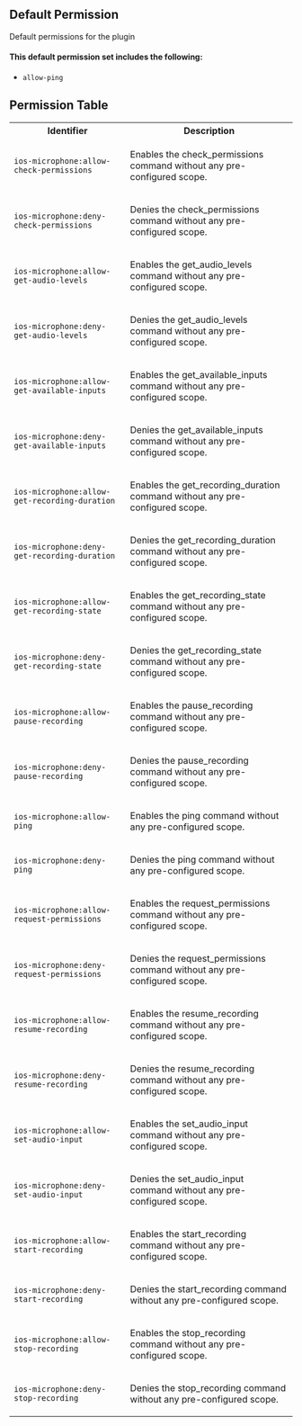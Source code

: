 ## Default Permission

Default permissions for the plugin

#### This default permission set includes the following:

- `allow-ping`

## Permission Table

<table>
<tr>
<th>Identifier</th>
<th>Description</th>
</tr>


<tr>
<td>

`ios-microphone:allow-check-permissions`

</td>
<td>

Enables the check_permissions command without any pre-configured scope.

</td>
</tr>

<tr>
<td>

`ios-microphone:deny-check-permissions`

</td>
<td>

Denies the check_permissions command without any pre-configured scope.

</td>
</tr>

<tr>
<td>

`ios-microphone:allow-get-audio-levels`

</td>
<td>

Enables the get_audio_levels command without any pre-configured scope.

</td>
</tr>

<tr>
<td>

`ios-microphone:deny-get-audio-levels`

</td>
<td>

Denies the get_audio_levels command without any pre-configured scope.

</td>
</tr>

<tr>
<td>

`ios-microphone:allow-get-available-inputs`

</td>
<td>

Enables the get_available_inputs command without any pre-configured scope.

</td>
</tr>

<tr>
<td>

`ios-microphone:deny-get-available-inputs`

</td>
<td>

Denies the get_available_inputs command without any pre-configured scope.

</td>
</tr>

<tr>
<td>

`ios-microphone:allow-get-recording-duration`

</td>
<td>

Enables the get_recording_duration command without any pre-configured scope.

</td>
</tr>

<tr>
<td>

`ios-microphone:deny-get-recording-duration`

</td>
<td>

Denies the get_recording_duration command without any pre-configured scope.

</td>
</tr>

<tr>
<td>

`ios-microphone:allow-get-recording-state`

</td>
<td>

Enables the get_recording_state command without any pre-configured scope.

</td>
</tr>

<tr>
<td>

`ios-microphone:deny-get-recording-state`

</td>
<td>

Denies the get_recording_state command without any pre-configured scope.

</td>
</tr>

<tr>
<td>

`ios-microphone:allow-pause-recording`

</td>
<td>

Enables the pause_recording command without any pre-configured scope.

</td>
</tr>

<tr>
<td>

`ios-microphone:deny-pause-recording`

</td>
<td>

Denies the pause_recording command without any pre-configured scope.

</td>
</tr>

<tr>
<td>

`ios-microphone:allow-ping`

</td>
<td>

Enables the ping command without any pre-configured scope.

</td>
</tr>

<tr>
<td>

`ios-microphone:deny-ping`

</td>
<td>

Denies the ping command without any pre-configured scope.

</td>
</tr>

<tr>
<td>

`ios-microphone:allow-request-permissions`

</td>
<td>

Enables the request_permissions command without any pre-configured scope.

</td>
</tr>

<tr>
<td>

`ios-microphone:deny-request-permissions`

</td>
<td>

Denies the request_permissions command without any pre-configured scope.

</td>
</tr>

<tr>
<td>

`ios-microphone:allow-resume-recording`

</td>
<td>

Enables the resume_recording command without any pre-configured scope.

</td>
</tr>

<tr>
<td>

`ios-microphone:deny-resume-recording`

</td>
<td>

Denies the resume_recording command without any pre-configured scope.

</td>
</tr>

<tr>
<td>

`ios-microphone:allow-set-audio-input`

</td>
<td>

Enables the set_audio_input command without any pre-configured scope.

</td>
</tr>

<tr>
<td>

`ios-microphone:deny-set-audio-input`

</td>
<td>

Denies the set_audio_input command without any pre-configured scope.

</td>
</tr>

<tr>
<td>

`ios-microphone:allow-start-recording`

</td>
<td>

Enables the start_recording command without any pre-configured scope.

</td>
</tr>

<tr>
<td>

`ios-microphone:deny-start-recording`

</td>
<td>

Denies the start_recording command without any pre-configured scope.

</td>
</tr>

<tr>
<td>

`ios-microphone:allow-stop-recording`

</td>
<td>

Enables the stop_recording command without any pre-configured scope.

</td>
</tr>

<tr>
<td>

`ios-microphone:deny-stop-recording`

</td>
<td>

Denies the stop_recording command without any pre-configured scope.

</td>
</tr>
</table>
